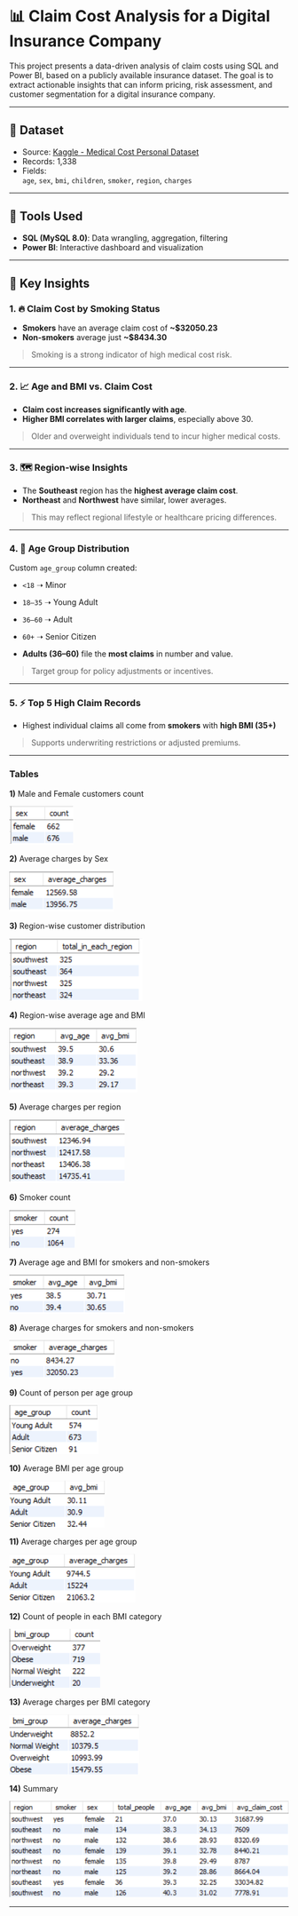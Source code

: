 # 📊 Claim Cost Analysis for a Digital Insurance Company

This project presents a data-driven analysis of claim costs using SQL and Power BI, based on a publicly available insurance dataset. The goal is to extract actionable insights that can inform pricing, risk assessment, and customer segmentation for a digital insurance company.

---

## 📁 Dataset

- Source: [Kaggle - Medical Cost Personal Dataset](https://www.kaggle.com/datasets/mirichoi0218/insurance)
- Records: 1,338
- Fields:  
  `age`, `sex`, `bmi`, `children`, `smoker`, `region`, `charges`

---

## 🧰 Tools Used

- **SQL (MySQL 8.0)**: Data wrangling, aggregation, filtering
- **Power BI**: Interactive dashboard and visualization

---

## 🧠 Key Insights

### 1. 🔥 Claim Cost by Smoking Status
- **Smokers** have an average claim cost of **~$32050.23**
- **Non-smokers** average just **~$8434.30**
> Smoking is a strong indicator of high medical cost risk.

---

### 2. 📈 Age and BMI vs. Claim Cost
- **Claim cost increases significantly with age**.
- **Higher BMI correlates with larger claims**, especially above 30.
> Older and overweight individuals tend to incur higher medical costs.

---

### 3. 🗺️ Region-wise Insights
- The **Southeast** region has the **highest average claim cost**.
- **Northeast** and **Northwest** have similar, lower averages.
> This may reflect regional lifestyle or healthcare pricing differences.

---

### 4. 🧍 Age Group Distribution
Custom `age_group` column created:
- `<18` ➝ Minor  
- `18–35` ➝ Young Adult  
- `36–60` ➝ Adult  
- `60+` ➝ Senior Citizen  

- **Adults (36–60)** file the **most claims** in number and value.
> Target group for policy adjustments or incentives.

---

### 5. ⚡ Top 5 High Claim Records
- Highest individual claims all come from **smokers** with **high BMI (35+)**
> Supports underwriting restrictions or adjusted premiums.

---

### Tables

**1)** Male and Female customers count

![male-female-count](images/image.png)

**2)** Average charges by Sex

![avg-charge-by-sex](images/image-1.png)

**3)** Region-wise customer distribution

![region-wise-population](images/image-2.png)

**4)** Region-wise average age and BMI

![avg-age-bmi-by-region](images/image-3.png)

**5)** Average charges per region

![avg-charge-by-region](images/image-4.png)

**6)** Smoker count

![smoker-count](images/image-5.png)

**7)** Average age and BMI for smokers and non-smokers

![avg-age-bmi-smoker](images/image-6.png)

**8)** Average charges for smokers and non-smokers

![avg-charge-smoker](images/image-7.png)

**9)** Count of person per age group

![person-age-group](images/image-8.png)

**10)** Average BMI per age group

![avg-bmi-age-group](images/image-9.png)

**11)** Average charges per age group

![avg-charge-age-group](images/image-10.png)

**12)** Count of people in each BMI category

![count-bmi-category](images/image-11.png)

**13)** Average charges per BMI category

![avg-charge-bmi-group](images/image-12.png)

**14)** Summary

![summary](images/image-13.png)

---

